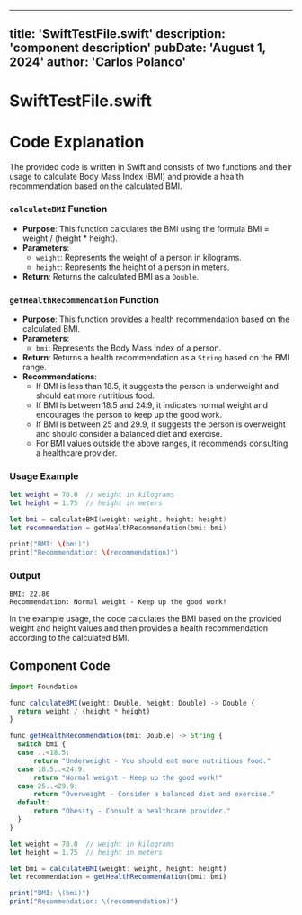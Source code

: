 ---
  title: 'SwiftTestFile.swift'
  description: 'component description'
  pubDate: 'August 1, 2024'
  author: 'Carlos Polanco'
  ---
  
  
  
  # SwiftTestFile.swift
  # Code Explanation

The provided code is written in Swift and consists of two functions and their usage to calculate Body Mass Index (BMI) and provide a health recommendation based on the calculated BMI.

### `calculateBMI` Function
- **Purpose**: This function calculates the BMI using the formula BMI = weight / (height * height).
- **Parameters**:
  - `weight`: Represents the weight of a person in kilograms.
  - `height`: Represents the height of a person in meters.
- **Return**: Returns the calculated BMI as a `Double`.

### `getHealthRecommendation` Function
- **Purpose**: This function provides a health recommendation based on the calculated BMI.
- **Parameters**:
  - `bmi`: Represents the Body Mass Index of a person.
- **Return**: Returns a health recommendation as a `String` based on the BMI range.
- **Recommendations**:
  - If BMI is less than 18.5, it suggests the person is underweight and should eat more nutritious food.
  - If BMI is between 18.5 and 24.9, it indicates normal weight and encourages the person to keep up the good work.
  - If BMI is between 25 and 29.9, it suggests the person is overweight and should consider a balanced diet and exercise.
  - For BMI values outside the above ranges, it recommends consulting a healthcare provider.

### Usage Example
```swift
let weight = 70.0  // weight in kilograms
let height = 1.75  // height in meters

let bmi = calculateBMI(weight: weight, height: height)
let recommendation = getHealthRecommendation(bmi: bmi)

print("BMI: \(bmi)")
print("Recommendation: \(recommendation)")
```

### Output
```
BMI: 22.86
Recommendation: Normal weight - Keep up the good work!
```

In the example usage, the code calculates the BMI based on the provided weight and height values and then provides a health recommendation according to the calculated BMI.
  
  ## Component Code
  ```jsx
  import Foundation

func calculateBMI(weight: Double, height: Double) -> Double {
    return weight / (height * height)
}

func getHealthRecommendation(bmi: Double) -> String {
    switch bmi {
    case ..<18.5:
        return "Underweight - You should eat more nutritious food."
    case 18.5..<24.9:
        return "Normal weight - Keep up the good work!"
    case 25..<29.9:
        return "Overweight - Consider a balanced diet and exercise."
    default:
        return "Obesity - Consult a healthcare provider."
    }
}

let weight = 70.0  // weight in kilograms
let height = 1.75  // height in meters

let bmi = calculateBMI(weight: weight, height: height)
let recommendation = getHealthRecommendation(bmi: bmi)

print("BMI: \(bmi)")
print("Recommendation: \(recommendation)")
  ```
  
